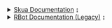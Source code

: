 <details>
    <summary><a href="Skua/index">Skua Documentation</a> ↨</summary>
    <ul>
        <details>
            <summary><a href="Skua/Core/index">Core Documentation</a> ↨</summary>
            <ul>
                <p>This page is under construction.</p>
            </ul>
        </details>
        <details>
            <summary><a href="Skua/IScriptInterface/index">IScriptInterface Documentation</a> ↨</summary>
            <ul>
                <p>Yet to be made, click <a href="https://github.com/BrenoHenrike/Skua">here</a> to go to the source code</p>
            </ul>
        </details>
    </ul>
</details>

<details>
    <summary><a href="RBot/index">RBot Documentation (Legacy)</a> ↨</summary>
    <ol>

<details>
    <summary><a href="RBot/Intro">1. Intro</a> ↨</summary>
    <ul>
    <a href="RBot/Intro#creating-a-script">Creating a Script</a><br>
    <a href="RBot/Intro#the-script-interface">The Script Interface</a>
    </ul>
</details>

<details>
    <summary><a href="RBot/Options and Lite">2. Options & Lite</a> ↨</summary>
    <ul>
    <a href="RBot/Options and Lite#scriptinterface%23options">ScriptInterface.Options</a><br>
    <a href="RBot/Options and Lite#scriptinterface%23Lite">ScriptInterface.Lite</a><br>
    <a href="RBot/Options and Lite#setting-options">Setting options</a>
    </ul>
</details>

<details>
<summary><a href="RBot/Timings and Handlers">3. Timings</a> ↨</summary>
    <ul>
    <a href="RBot/Timings and Handlers#sleeping">Sleep</a><br>
    <a href="RBot/Timings and Handlers#waiting">Wait</a><br>
    <a href="RBot/Timings and Handlers#examples">Examples</a><br>
    <a href="RBot/Timings and Handlers#handlers">Handlers</a><br>
    <a href="RBot/Timings and Handlers#scheduling">Scheduling</a>
    </ul>
</details>

<details>
<summary><a href="RBot/Monsters">4. Monsters</a> ↨</summary>
    <ul>
    <a href="RBot/Monsters#properties">Properties</a><br>
    <a href="RBot/Monster#methods">Methods</a><br>
    <a href="RBot/Monsters#the-%27monster%27-class">The 'Monster' class</a>
    </ul>
</details>

<details>
<summary><a href="RBot/Skills">5. Skills</a> ↨</summary>
    <ul>
    <a href="RBot/Skills#properties">Properties</a><br>
    <a href="RBot/Skills#methods">Methods</a><br>
    <a href="RBot/Skills#skill-use-rules">Skill Use Rules</a><br>
    <a href="RBot/Skills#patterns">Patterns</a><br>
    <a href="RBot/Skills#skill-provider">Skill Provider (//TODO)</a>
    </ul>
</details>

<details>
<summary><a href="RBot/Shops">6. Shops</a> ↨</summary>
    <ul>
    <a href="RBot/Shops#properties">Properties</a><br>
    <a href="RBot/Shops#methods">Methods</a><br>
    </ul>
</details>

<details>
<summary><a href="RBot/Player">7. Player</a> ↨</summary>
    <ul>
    <a href="RBot/Player#properties">Properties</a><br>
    <a href="RBot/Player#methods">Methods</a><br>
    <a href="RBot/Player#examples">Examples</a>
    </ul>
</details>

<details>
<summary><a href="RBot/Quests">8. Quests</a> ↨</summary>
    <ul>
    <a href="RBot/Quests#properties">Properties</a><br>
    <a href="RBot/Quests#methods">Methods</a><br>
    <a href="RBot/Quests#the-%27quest%27-class">The 'Quest' class</a>
    </ul>
</details>

<details>
<summary><a href="RBot/Map">9. Map</a> ↨</summary>
    <ul>
    <a href="RBot/Map#properties">Properties</a><br>
    <a href="RBot/Map#methods">Methods</a><br>
    <a href="RBot/Map#the-%27playerinfo%27-class">The 'PlayerInfo' class</a>
    </ul>
</details>

<details>
<summary><a href="RBot/Inventory and Bank">10. Inventory and Bank</a> ↨</summary>
    <ul>
    <a href="RBot/Inventory and Bank#inventory-properties">Inventory Properties</a><br>
    <a href="RBot/Inventory and Bank#inventory-methods">Inventory Methods</a><br>
    <a href="RBot/Inventory and Bank#bank-properties">Bank Properties</a><br>
    <a href="RBot/Inventory and Bank#bank-methods">Bank Methods</a>
    </ul>
</details>

<details>
<summary><a href="RBot/Events">11. Events</a> ↨</summary>
    <ul>
    <a href="RBot/Events#listening-for-events">Listening for Events</a>
    </ul>
</details>

<details>
<summary><a href="RBot/Packets">12. Packets</a></summary>
</details>

<details>
<summary><a href="RBot/Script Options">13. Script Options</a> ↨</summary>
    <ul>
    <a href="RBot/Script Options#setting-up">Setting up</a><br>
    <a href="RBot/Script Options#adding-configurable-options">Adding configurable Options</a><br>
    <a href="RBot/Script Options#using-configured-options">Using configured Options</a><br>
    <a href="RBot/Script Options#enumerated-options">Enumerated Options</a><br>
    <a href="RBot/Script Options#manually-opening-configuration-ui">Manually opening Configuration UI</a>
    </ul>
</details>

<details>
<summary><a href="RBot/Object Classes and Enums">14. Object Classes & Enums</a> ↨</summary>
    <ul>
    <a href="RBot/Object Classes and Enums#object-classes">Object Classes</a><br>
    <a href="RBot/Object Classes and Enums#playerinfo"> - PlayerInfo</a><br>
    <a href="RBot/Object Classes and Enums#monster"> - Monster</a><br>
    <a href="RBot/Object Classes and Enums#quest"> - Quest</a><br>
    <a href="RBot/Object Classes and Enums#itembase"> - ItemBase</a><br>
    <a href="RBot/Object Classes and Enums#inventoryitem-itembase"> - InventoryItem</a><br>
    <a href="RBot/Object Classes and Enums#shopitem-itembase"> - ShopItem</a><br>
    <a href="RBot/Object Classes and Enums#mergeitem-shopitem"> - MergeItem</a><br>
    <a href="RBot/Object Classes and Enums#simplereward-itembase"> - SimpleReward</a><br>
    <a href="RBot/Object Classes and Enums#server"> - Server</a><br>
    <a href="RBot/Object Classes and Enums#enums">Enums</a><br>
    <a href="RBot/Object Classes and Enums#huntpriority"> - HuntPriority</a><br>
    <a href="RBot/Object Classes and Enums#boosttype"> - BoostType</a><br>
    <a href="RBot/Object Classes and Enums#itemcategory"> - ItemCategory</a><br>
    </ul>
</details>

<details>
<summary><a href="RBot/Plugins">15. Plugins</a> ↨</summary>
    <ul>
    <a href="RBot/Plugins#creating-a-plugin">Creating a Plugin</a><br>
    <a href="RBot/Plugins#configurable-plugin-options">Configurable Plugin Options</a><br>
    <a href="RBot/Plugins#user-interface-plugins">User Interface plugins</a>
    </ul>
</details>

<details>
<summary><a href="RBot/Examples">16. Examples</a> ↨</summary>
    <ul>
    <a href="RBot/Examples#design-and-layout">Design and Layout</a><br>
    <a href="RBot/Examples#repeating-the-quest">Repeating the quest</a><br>
    <a href="RBot/Examples#hunting-multiple-monsters">Hunting multiple monsters</a><br>
    <a href="RBot/Examples#hunting-for-multiple-items">Hunting for multiple items</a><br>
    <a href="RBot/Examples#setting-up-relogin">Setting up relogin</a><br>
    <a href="RBot/Examples#legion-fealty-1">Legion Fealty 1</a>
    </ul>
</details>

<a href="RBot/Changelog">Changelog</a>
</ol>
</details>